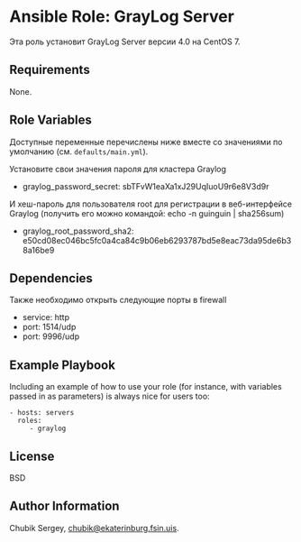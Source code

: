 Ansible Role: GrayLog Server
=========

Эта роль установит GrayLog Server версии 4.0 на CentOS 7.

Requirements
------------

None.

Role Variables
--------------

Доступные переменные перечислены ниже вместе со значениями по умолчанию (см. `defaults/main.yml`).

Установите свои значения пароля для кластера Graylog
  - graylog_password_secret: sbTFvW1eaXa1xJ29UqIuoU9r6e8V3d9r

И хеш-пароль для пользователя root для регистрации в веб-интерфейсе Graylog (получить его можно командой: echo -n guinguin | sha256sum)
  - graylog_root_password_sha2: e50cd08ec046bc5fc0a4ca84c9b06eb6293787bd5e8eac73da95de6b38a16be9

Dependencies
------------

Также необходимо открыть следующие порты в firewall
  - service: http
  - port: 1514/udp
  - port: 9996/udp

Example Playbook
----------------

Including an example of how to use your role (for instance, with variables passed in as parameters) is always nice for users too:

    - hosts: servers
      roles:
         - graylog

License
-------

BSD

Author Information
------------------

Chubik Sergey, chubik@ekaterinburg.fsin.uis.
